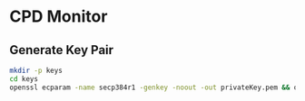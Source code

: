 # CPD Monitor

## Generate Key Pair
```bash
mkdir -p keys
cd keys
openssl ecparam -name secp384r1 -genkey -noout -out privateKey.pem && openssl ec -in privateKey.pem -pubout -out publicKey.pem
```